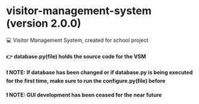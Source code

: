# visitor-management-system (version 2.0.0)
💻 Visitor Management System, created for school project

#### 👉 database.py(file) holds the source code for the VSM
#### ❗️ NOTE: If database has been changed or if database.py is being executed for the first time, make sure to run the configure.py(file) before

#### ❗️ NOTE: GUI development has been ceased for the near future
